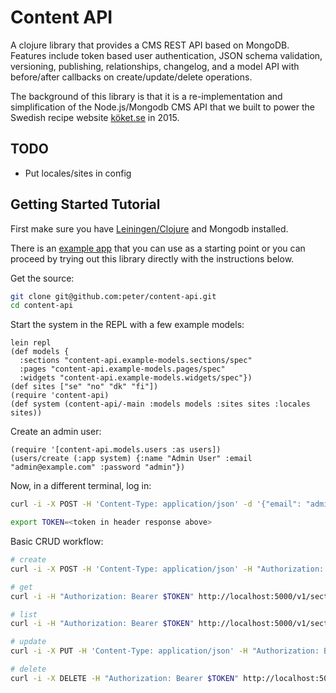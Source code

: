 # Content API

A clojure library that provides a CMS REST API based on MongoDB. Features include token based user authentication, JSON schema validation, versioning, publishing, relationships, changelog,
and a model API with before/after callbacks on create/update/delete operations.

The background of this library is that it is a re-implementation and simplification of the
Node.js/Mongodb CMS API that we built to power the Swedish recipe website [köket.se](http://www.koket.se)
in 2015.

## TODO

* Put locales/sites in config

## Getting Started Tutorial

First make sure you have [Leiningen/Clojure](http://leiningen.org) and Mongodb installed.

There is an [example app](https://github.com/peter/content-api-example) that you can use as a starting point or you can proceed by trying out this library directly with the instructions below.

Get the source:

```bash
git clone git@github.com:peter/content-api.git
cd content-api
```

Start the system in the REPL with a few example models:

```
lein repl
(def models {
  :sections "content-api.example-models.sections/spec"
  :pages "content-api.example-models.pages/spec"
  :widgets "content-api.example-models.widgets/spec"})
(def sites ["se" "no" "dk" "fi"])
(require 'content-api)
(def system (content-api/-main :models models :sites sites :locales sites))
```

Create an admin user:

```
(require '[content-api.models.users :as users])
(users/create (:app system) {:name "Admin User" :email "admin@example.com" :password "admin"})
```

Now, in a different terminal, log in:

```bash
curl -i -X POST -H 'Content-Type: application/json' -d '{"email": "admin@example.com", "password": "admin"}' http://localhost:5000/v1/login

export TOKEN=<token in header response above>
```

Basic CRUD workflow:

```bash
# create
curl -i -X POST -H 'Content-Type: application/json' -H "Authorization: Bearer $TOKEN" -d '{"sections": {"title": {"se": "My Section"}, "slug": {"se": "my-section"}}}' http://localhost:5000/v1/sections

# get
curl -i -H "Authorization: Bearer $TOKEN" http://localhost:5000/v1/sections/1

# list
curl -i -H "Authorization: Bearer $TOKEN" http://localhost:5000/v1/sections

# update
curl -i -X PUT -H 'Content-Type: application/json' -H "Authorization: Bearer $TOKEN" -d '{"sections": {"title": {"se": "My Section EDIT"}}}' http://localhost:5000/v1/sections/1

# delete
curl -i -X DELETE -H "Authorization: Bearer $TOKEN" http://localhost:5000/v1/sections/1
```
